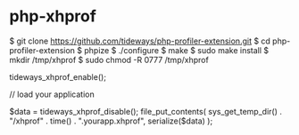 # php-xhprof

$ git clone https://github.com/tideways/php-profiler-extension.git
$ cd php-profiler-extension
$ phpize
$ ./configure
$ make
$ sudo make install
$ mkdir /tmp/xhprof
$ sudo chmod -R 0777 /tmp/xhprof

tideways_xhprof_enable();

// load your application


$data = tideways_xhprof_disable();
file_put_contents(
    sys_get_temp_dir() . "/xhprof" . time() . ".yourapp.xhprof",
    serialize($data)
);
